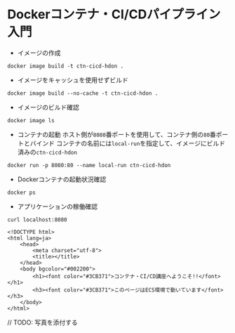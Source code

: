 # Dockerコンテナ・CI/CDパイプライン入門

- イメージの作成
```
docker image build -t ctn-cicd-hdon .
```
- イメージをキャッシュを使用せずビルド
```
docker image build --no-cache -t ctn-cicd-hdon .
```
- イメージのビルド確認
```
docker image ls
```
- コンテナの起動
ホスト側が`8080`番ポートを使用して、コンテナ側の`80`番ポートとバインド
コンテナの名前には`local-run`を指定して、イメージにビルド済みの`ctn-cicd-hdon`
```
docker run -p 8080:80 --name local-run ctn-cicd-hdon
```
- Dockerコンテナの起動状況確認
```
docker ps
```
- アプリケーションの稼働確認
```
curl localhost:8080

<!DOCTYPE html>
<html lang=ja>
    <head>
        <meta charset="utf-8">
        <title></title>
    </head>
    <body bgcolor="#002200">
        <h1><font color="#3CB371">コンテナ・CI/CD講座へようこそ!!</font></h1>
        <h3><font color="#3CB371">このページはECS環境で動いています</font></h3>
    </body>
</html>
```
// TODO: 写真を添付する
